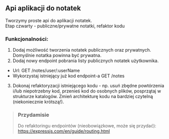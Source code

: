 ## Api aplikacji do notatek

Tworzymy proste api do aplikacji notatek.  
Etap czwarty - publiczne/prywatne notatki, refaktor kodu

### Funkcjonalności:

1. Dodaj możliwość tworzenia notatek publicznych oraz prywatnych. Domyślnie notatka powinna być prywatna.
2. Dodaj nowy endpoint pobrania listy publicznych notatek użytkownika.

- Url: GET /notes/user/:userName
- Wykorzystaj istniejący już kod endpoint-a GET /notes

3. Dokonaj refaktoryzacji istniejącego kodu - np. usuń zbędne powtórzenia i/lub niepotrzebny kod, przenieś kod do osobnych plików, posprzątaj w strukturze katalogów. Zmień architekturę kodu na bardziej czytelną (niekoniecznie krótszą!).

> ### Przydamisie
>
> Do refaktoringu endpointów (nieobowiązkowe, może się przydać):  https://expressjs.com/en/guide/routing.html
>
